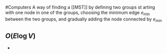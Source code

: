 #Computers 
A way of finding a [[MST]] by defining two groups st arting with one node in one of the groups, choosing the minimum edge $\displaystyle e_{\text{min}}$ between the two groups, and gradually adding the node connected by $\displaystyle e_{\text{min}}$
## $\displaystyle O(E \log V)$
* 